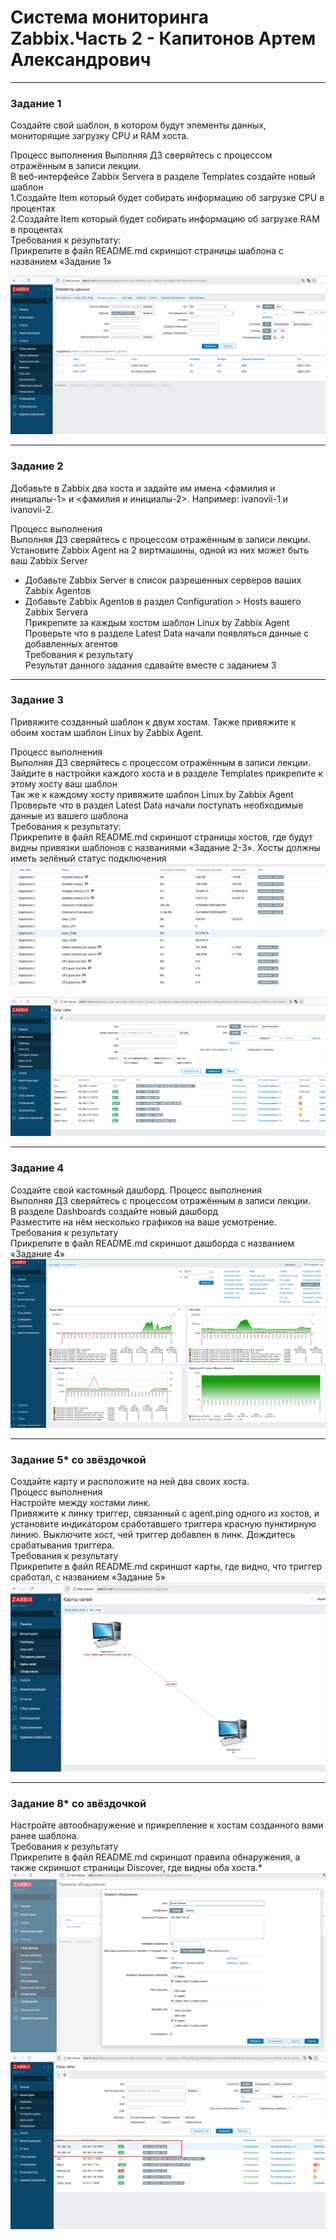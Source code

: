 # Система мониторинга Zabbix.Часть 2 - Капитонов Артем Александрович





---

### Задание 1
Создайте свой шаблон, в котором будут элементы данных, мониторящие загрузку CPU и RAM хоста.

Процесс выполнения
Выполняя ДЗ сверяйтесь с процессом отражённым в записи лекции.  
В веб-интерфейсе Zabbix Servera в разделе Templates создайте новый шаблон  
    1.Создайте Item который будет собирать информацию об загрузке CPU в процентах  
    2.Создайте Item который будет собирать информацию об загрузке RAM в процентах  
Требования к результату:  
 Прикрепите в файл README.md скриншот страницы шаблона с названием «Задание 1»  

![Скриншот1](https://github.com/Artem-K16git/Homeworks/blob/main/Zabbix-hw-03/img/Задание1.png)

---

### Задание 2

Добавьте в Zabbix два хоста и задайте им имена <фамилия и инициалы-1> и <фамилия и инициалы-2>. Например: ivanovii-1 и ivanovii-2.

Процесс выполнения  
Выполняя ДЗ сверяйтесь с процессом отражённым в записи лекции.  
Установите Zabbix Agent на 2 виртмашины, одной из них может быть ваш Zabbix Server  
- Добавьте Zabbix Server в список разрешенных серверов ваших Zabbix Agentов  
- Добавьте Zabbix Agentов в раздел Configuration > Hosts вашего Zabbix Servera  
Прикрепите за каждым хостом шаблон Linux by Zabbix Agent  
Проверьте что в разделе Latest Data начали появляться данные с добавленных агентов  
Требования к результату  
 Результат данного задания сдавайте вместе с заданием 3  
  

---

### Задание 3

Привяжите созданный шаблон к двум хостам. Также привяжите к обоим хостам шаблон Linux by Zabbix Agent.

Процесс выполнения  
Выполняя ДЗ сверяйтесь с процессом отражённым в записи лекции.  
Зайдите в настройки каждого хоста и в разделе Templates прикрепите к этому хосту ваш шаблон  
Так же к каждому хосту привяжите шаблон Linux by Zabbix Agent  
Проверьте что в раздел Latest Data начали поступать необходимые данные из вашего шаблона  
Требования к результату:  
Прикрепите в файл README.md скриншот страницы хостов, где будут видны привязки шаблонов с названиями «Задание 2-3». Хосты должны иметь зелёный статус подключения  
![1](https://github.com/Artem-K16git/Homeworks/blob/main/Zabbix-hw-03/img/Задание2-3_1.png)

![2](https://github.com/Artem-K16git/Homeworks/blob/main/Zabbix-hw-03/img/Задание2-3_2.png)

---


### Задание 4

Создайте свой кастомный дашборд.
Процесс выполнения  
Выполняя ДЗ сверяйтесь с процессом отражённым в записи лекции.  
В разделе Dashboards создайте новый дашборд  
Разместите на нём несколько графиков на ваше усмотрение.  
Требования к результату  
 Прикрепите в файл README.md скриншот дашборда с названием «Задание 4»  
 ![Задание4](https://github.com/Artem-K16git/Homeworks/blob/main/Zabbix-hw-03/img/Задание4.png)


 ---
### Задание 5* со звёздочкой
Создайте карту и расположите на ней два своих хоста.  
Процесс выполнения  
Настройте между хостами линк.  
Привяжите к линку триггер, связанный с agent.ping одного из хостов, и установите индикатором сработавшего триггера красную пунктирную линию. 
Выключите хост, чей триггер добавлен в линк. Дождитесь срабатывания триггера.  
Требования к результату  
 Прикрепите в файл README.md скриншот карты, где видно, что триггер сработал, с названием «Задание 5»  
 ![Задание5](https://github.com/Artem-K16git/Homeworks/blob/main/Zabbix-hw-03/img/Задание5.png)

---

### Задание 8* со звёздочкой
Настройте автообнаружение и прикрепление к хостам созданного вами ранее шаблона.  
Требования к результату  
 Прикрепите в файл README.md скриншот правила обнаружения, а также скриншот страницы Discover, где видны оба хоста.*  
 ![8_1](https://github.com/Artem-K16git/Homeworks/blob/main/Zabbix-hw-03/img/Задание8_1.png)
 ![8_2](https://github.com/Artem-K16git/Homeworks/blob/main/Zabbix-hw-03/img/Задание8_2.png)
 
